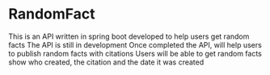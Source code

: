 # RandomFact
This is an API written in spring boot developed to help users get random facts
The API is still in development
Once completed the API, will help users to publish random facts with citations
Users will be able to get random facts show who created, the citation and the date it was created
